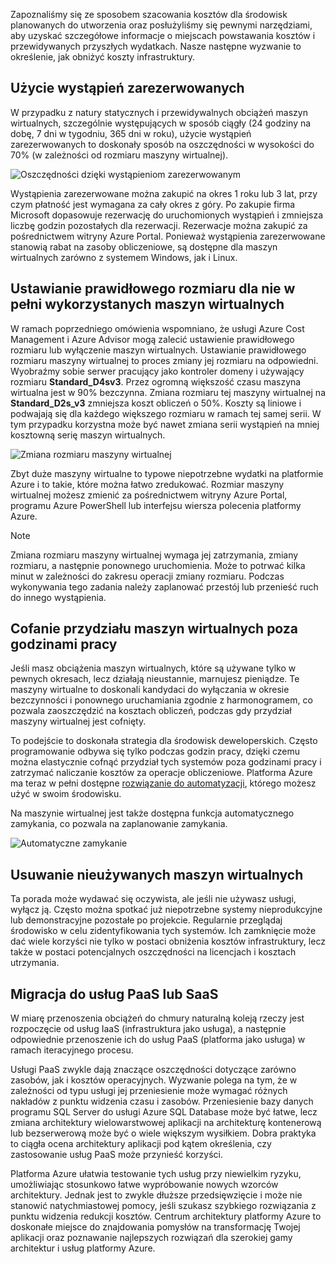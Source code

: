 Zapoznaliśmy się ze sposobem szacowania kosztów dla środowisk planowanych do utworzenia oraz posłużyliśmy się pewnymi narzędziami, aby uzyskać szczegółowe informacje o miejscach powstawania kosztów i przewidywanych przyszłych wydatkach. Nasze następne wyzwanie to określenie, jak obniżyć koszty infrastruktury.

## <a name="use-reserved-instances"></a>Użycie wystąpień zarezerwowanych

W przypadku z natury statycznych i przewidywalnych obciążeń maszyn wirtualnych, szczególnie występujących w sposób ciągły (24 godziny na dobę, 7 dni w tygodniu, 365 dni w roku), użycie wystąpień zarezerwowanych to doskonały sposób na oszczędności w wysokości do 70% (w zależności od rozmiaru maszyny wirtualnej).

![Oszczędności dzięki wystąpieniom zarezerwowanym](../images/savings-coins.png)

Wystąpienia zarezerwowane można zakupić na okres 1 roku lub 3 lat, przy czym płatność jest wymagana za cały okres z góry. Po zakupie firma Microsoft dopasowuje rezerwację do uruchomionych wystąpień i zmniejsza liczbę godzin pozostałych dla rezerwacji. Rezerwacje można zakupić za pośrednictwem witryny Azure Portal. Ponieważ wystąpienia zarezerwowane stanowią rabat na zasoby obliczeniowe, są dostępne dla maszyn wirtualnych zarówno z systemem Windows, jak i Linux.

## <a name="right-size-underutilized-virtual-machines"></a>Ustawianie prawidłowego rozmiaru dla nie w pełni wykorzystanych maszyn wirtualnych

W ramach poprzedniego omówienia wspomniano, że usługi Azure Cost Management i Azure Advisor mogą zalecić ustawienie prawidłowego rozmiaru lub wyłączenie maszyn wirtualnych. Ustawianie prawidłowego rozmiaru maszyny wirtualnej to proces zmiany jej rozmiaru na odpowiedni. Wyobraźmy sobie serwer pracujący jako kontroler domeny i używający rozmiaru **Standard_D4sv3**. Przez ogromną większość czasu maszyna wirtualna jest w 90% bezczynna. Zmiana rozmiaru tej maszyny wirtualnej na **Standard_D2s_v3** zmniejsza koszt obliczeń o 50%. Koszty są liniowe i podwajają się dla każdego większego rozmiaru w ramach tej samej serii. W tym przypadku korzystna może być nawet zmiana serii wystąpień na mniej kosztowną serię maszyn wirtualnych.

![Zmiana rozmiaru maszyny wirtualnej](../images/vm-resize.png)

Zbyt duże maszyny wirtualne to typowe niepotrzebne wydatki na platformie Azure i to takie, które można łatwo zredukować. Rozmiar maszyny wirtualnej możesz zmienić za pośrednictwem witryny Azure Portal, programu Azure PowerShell lub interfejsu wiersza polecenia platformy Azure.

> [!NOTE]
> Zmiana rozmiaru maszyny wirtualnej wymaga jej zatrzymania, zmiany rozmiaru, a następnie ponownego uruchomienia. Może to potrwać kilka minut w zależności do zakresu operacji zmiany rozmiaru. Podczas wykonywania tego zadania należy zaplanować przestój lub przenieść ruch do innego wystąpienia.

## <a name="deallocate-virtual-machines-in-off-hours"></a>Cofanie przydziału maszyn wirtualnych poza godzinami pracy

Jeśli masz obciążenia maszyn wirtualnych, które są używane tylko w pewnych okresach, lecz działają nieustannie, marnujesz pieniądze. Te maszyny wirtualne to doskonali kandydaci do wyłączania w okresie bezczynności i ponownego uruchamiania zgodnie z harmonogramem, co pozwala zaoszczędzić na kosztach obliczeń, podczas gdy przydział maszyny wirtualnej jest cofnięty.

To podejście to doskonała strategia dla środowisk deweloperskich. Często programowanie odbywa się tylko podczas godzin pracy, dzięki czemu można elastycznie cofnąć przydział tych systemów poza godzinami pracy i zatrzymać naliczanie kosztów za operacje obliczeniowe. Platforma Azure ma teraz w pełni dostępne [rozwiązanie do automatyzacji](https://docs.microsoft.com/azure/automation/automation-solution-vm-management), którego możesz użyć w swoim środowisku.

Na maszynie wirtualnej jest także dostępna funkcja automatycznego zamykania, co pozwala na zaplanowanie zamykania.

![Automatyczne zamykanie](../images/vm-auto-shutdown.png)

## <a name="delete-unused-virtual-machines"></a>Usuwanie nieużywanych maszyn wirtualnych 

 Ta porada może wydawać się oczywista, ale jeśli nie używasz usługi, wyłącz ją. Często można spotkać już niepotrzebne systemy nieprodukcyjne lub demonstracyjne pozostałe po projekcie. Regularnie przeglądaj środowisko w celu zidentyfikowania tych systemów. Ich zamknięcie może dać wiele korzyści nie tylko w postaci obniżenia kosztów infrastruktury, lecz także w postaci potencjalnych oszczędności na licencjach i kosztach utrzymania.

## <a name="migrate-to-paas-or-saas-services"></a>Migracja do usług PaaS lub SaaS 

W miarę przenoszenia obciążeń do chmury naturalną koleją rzeczy jest rozpoczęcie od usług IaaS (infrastruktura jako usługa), a następnie odpowiednie przenoszenie ich do usług PaaS (platforma jako usługa) w ramach iteracyjnego procesu.

Usługi PaaS zwykle dają znaczące oszczędności dotyczące zarówno zasobów, jak i kosztów operacyjnych. Wyzwanie polega na tym, że w zależności od typu usługi jej przeniesienie może wymagać różnych nakładów z punktu widzenia czasu i zasobów. Przeniesienie bazy danych programu SQL Server do usługi Azure SQL Database może być łatwe, lecz zmiana architektury wielowarstwowej aplikacji na architekturę kontenerową lub bezserwerową może być o wiele większym wysiłkiem. Dobra praktyka to ciągła ocena architektury aplikacji pod kątem określenia, czy zastosowanie usług PaaS może przynieść korzyści.  

Platforma Azure ułatwia testowanie tych usług przy niewielkim ryzyku, umożliwiając stosunkowo łatwe wypróbowanie nowych wzorców architektury. Jednak jest to zwykle dłuższe przedsięwzięcie i może nie stanowić natychmiastowej pomocy, jeśli szukasz szybkiego rozwiązania z punktu widzenia redukcji kosztów. Centrum architektury platformy Azure to doskonałe miejsce do znajdowania pomysłów na transformację Twojej aplikacji oraz poznawanie najlepszych rozwiązań dla szerokiej gamy architektur i usług platformy Azure. 